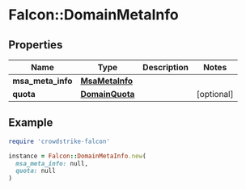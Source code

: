 # Falcon::DomainMetaInfo

## Properties

| Name | Type | Description | Notes |
| ---- | ---- | ----------- | ----- |
| **msa_meta_info** | [**MsaMetaInfo**](MsaMetaInfo.md) |  |  |
| **quota** | [**DomainQuota**](DomainQuota.md) |  | [optional] |

## Example

```ruby
require 'crowdstrike-falcon'

instance = Falcon::DomainMetaInfo.new(
  msa_meta_info: null,
  quota: null
)
```

